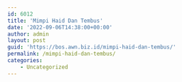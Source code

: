```yaml
---
id: 6012
title: 'Mimpi Haid Dan Tembus'
date: '2022-09-06T14:38:00+00:00'
author: admin
layout: post
guid: 'https://bos.awn.biz.id/mimpi-haid-dan-tembus/'
permalink: /mimpi-haid-dan-tembus/
categories:
    - Uncategorized
---
```


